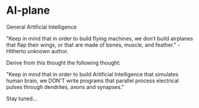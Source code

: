 # AI-plane
General Artificial Intelligence

"Keep in mind that in order to build flying machines, we don’t build airplanes that flap their wings, or that are made of bones, muscle, and feather." -Hitherto unknown author.

Derive from this thought the following thought:

"Keep in mind that in order to build Artificial Intelligence that simulates human brain, we DON'T write programs that parallel process electrical pulses through dendrites, axons and synapses."

Stay tuned...
